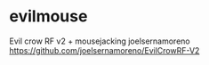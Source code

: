 # evilmouse
Evil crow RF v2 + mousejacking
joelsernamoreno 
https://github.com/joelsernamoreno/EvilCrowRF-V2
